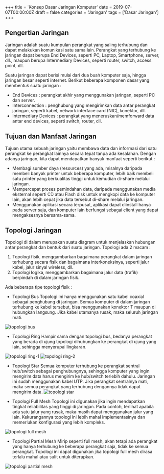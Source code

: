 +++
title = 'Konsep Dasar Jaringan Komputer'
date = 2019-07-07T00:00:00Z
draft = false
categories = 'Jaringan'
tags = ['Dasar Jaringan']
+++

## Pengertian Jaringan
Jaringan adalah suatu kumpulan perangkat yang saling terhubung dan dapat melakukan komunikasi satu sama lain. Perangkat yang terhubung ke jaringan dapat berupa End Devices, seperti PC, Laptop, Smartphone, server, dll., maupun berupa Intermediary Devices, seperti router, switch, access point, dll.

Suatu jaringan dapat berisi mulai dari dua buah komputer saja, hingga jaringan besar seperti internet. Berikut beberapa komponen dasar yang membentuk suatu jaringan :
- End Devices : perangkat akhir yang menggunakan jaringan, seperti PC dan server.
- Interconnection : penghubung yang mengirimkan data antar perangkat jaringan, seperti kabel, network interface card (NIC), konektor, dll.
- Intermediary Devices : perangkat yang meneruskan/memforward data antar end devices, seperti switch, router, dll.
      
## Tujuan dan Manfaat Jaringan
Tujuan utama sebuah jaringan yaitu membawa data dan informasi dari satu perangkat ke perangkat lainnya secara tepat tanpa ada kesalahan. Dengan adanya jaringan, kita dapat mendapatkan banyak manfaat seperti berikut :
- Membagi sumber daya (resources) yang ada, misalnya daripada membeli banyak printer untuk beberapa komputer, lebih baik membeli satu printer yang berkualitas tinggi untuk kemudian di-share melalui jaringan.
- Mempercepat proses pemindahan data, daripada menggunakan media eksternal seperti CD atau Flash disk untuk mengkopi data ke komputer lain, akan lebih cepat jika data tersebut di-share melalui jaringan.
- Menggunakan aplikasi secara terpusat, aplikasi dapat diinstall hanya pada server saja, dan komputer lain berfungsi sebagai client yang dapat mengaksesnya bersama-sama.

## Topologi Jaringan
Topologi di dalam merupakan suatu diagram untuk menjelaskan hubungan antar perangkat dan bentuk dari suatu jaringan. Topologi ada 2 macam :
1. Topologi fisik, menggambarkan bagaimana perangkat dalam jaringan terhubung secara fisik dan bagaimana interkoneksinya, seperti jalur kabel, jalur sinyal wireless, dll.
2. Topologi logika, menggambarkan bagaimana jalur data (trafik) berpindah di dalam jaringan fisik.

Ada beberapa tipe topologi fisik :
- Topologi Bus
Topologi ini hanya menggunakan satu kabel coaxial sebagai penghubung di jaringan. Semua komputer di dalam jaringan terhubung ke kabel tersebut, bisa menggunakan konektor T maupun di hubungkan langsung. Jika kabel utamanya rusak, maka seluruh jaringan mati.

![topologi bus](https://res.cloudinary.com/peladen/image/upload/v1612739828/peladen/2019/07/bus-topology.png "Topologi bus")

- Topologi Ring
Hampir sama dengan topologi bus, bedanya perangkat yang berada di ujung topologi dihubungkan ke perangkat di ujung yang lain, sehingga menyerupai lingkaran.

![topologi ring-1](https://res.cloudinary.com/peladen/image/upload/v1612739828/peladen/2019/07/ring-topology-1.png "Topologi ring-1")
![topologi ring-2](https://res.cloudinary.com/peladen/image/upload/v1612739828/peladen/2019/07/ring-topology-2.png "Topologi ring-2")

- Topologi Star
Semua komputer terhubung ke perangkat sentral hub/switch sebagai penghubungnya, sehingga komputer yang ingin mengirim data harus mengirim ke hub/switch terlebih dahulu. Jaringan ini sudah menggunakan kabel UTP. Jika perangkat sentralnya mati, maka semua perangkat yang terhubung dengannya tidak dapat mengirim data.
![topologi star](https://res.cloudinary.com/peladen/image/upload/v1612739828/peladen/2019/07/star-topology.png "Topologi star")

- Topologi Full Mesh
Topologi ini digunakan jika ingin mendapatkan tingkat reliabilitas yang tinggi di jaringan. Pada contoh, terlihat apabila ada satu jalur yang rusak, maka masih dapat menggunakan jalur yang lain. Kekurangannya topologi ini lebih mahal implementasinya dan memerlukan konfigurasi yang lebih kompleks.

![topologi full mesh](https://res.cloudinary.com/peladen/image/upload/v1612739828/peladen/2019/07/full-mesh-topology.png "Topologi full mesh")

- Topologi Partial Mesh
Mirip seperti full mesh, akan tetapi ada perangkat yang hanya terhubung ke beberapa perangkat saja, tidak ke semua perangkat. Topologi ini dapat digunakan jika topologi full mesh dirasa terlalu mahal atau sulit untuk diterapkan.

![topologi partial mesh](https://res.cloudinary.com/peladen/image/upload/v1612739828/peladen/2019/07/partial-mesh-topology.png "Topologi partial-mesh")